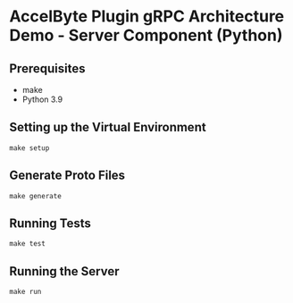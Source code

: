 # AccelByte Plugin gRPC Architecture Demo - Server Component (Python)

## Prerequisites

* make
* Python 3.9

## Setting up the Virtual Environment

```shell
make setup
```

## Generate Proto Files

```
make generate
```

## Running Tests

```shell
make test
```

## Running the Server

```shell
make run
```
